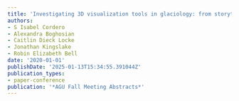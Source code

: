 ```yaml
---
title: 'Investigating 3D visualization tools in glaciology: from storytelling to discovery'
authors:
- S Isabel Cordero
- Alexandra Boghosian
- Caitlin Dieck Locke
- Jonathan Kingslake
- Robin Elizabeth Bell
date: '2020-01-01'
publishDate: '2025-01-13T15:34:55.391044Z'
publication_types:
- paper-conference
publication: '*AGU Fall Meeting Abstracts*'
---
```


